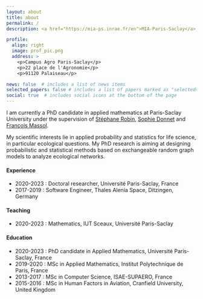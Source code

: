 ```yaml
---
layout: about
title: about
permalink: /
description: <a href="https://mia-ps.inrae.fr/en">MIA-Paris-Saclay</a>, Université Paris-Saclay, AgroParisTech, INRAE.

profile:
  align: right
  image: prof_pic.png
  address: >
    <p>Campus Agro Paris-Saclay</p>
    <p>22 place de l'Agronomie</p>
    <p>91120 Palaiseau</p>

news: false  # includes a list of news items
selected_papers: false # includes a list of papers marked as "selected={true}"
social: true  # includes social icons at the bottom of the page
---
```


I am currently a PhD candidate in applied mathematics at Paris-Saclay University under the supervision of [Stéphane Robin](https://sites.google.com/view/srobin-lpsm/), [Sophie Donnet](https://sophiedonnet.github.io) and [François Massol](https://sites.google.com/a/polytechnique.org/francoismassol/home).

My scientific interests lie in applied probability and statistics for life science, in particular ecological questions. My PhD research is aiming at designing probabilistic and statistical methods based on exchangeable random graph models to analyze ecological networks.

#### Experience

- 2020-2023 : Doctoral researcher, Université Paris-Saclay, France
- 2017-2019 : Software Engineer, Thales Alenia Space, Ditzingen, Germany

#### Teaching

- 2020-2023 : Mathematics, IUT Sceaux, Université Paris-Saclay

#### Education

- 2020-2023 : PhD candidate in Applied Mathematics, Université Paris-Saclay, France
- 2019-2020 : MSc in Applied Mathematics, Institut Polytechnique de Paris, France
- 2013-2017 : MSc in Computer Science, ISAE-SUPAERO, France
- 2015-2016 : MSc in Human Factors in Aviation, Cranfield University, United Kingdom